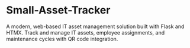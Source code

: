 # Small-Asset-Tracker
A modern, web-based IT asset management solution built with Flask and HTMX. Track and manage IT assets, employee assignments, and maintenance cycles with QR code integration.
